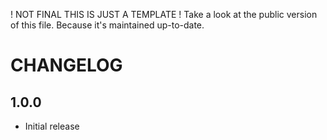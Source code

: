 ! NOT FINAL THIS IS JUST A TEMPLATE !
Take a look at the public version of this file. Because it's maintained up-to-date.

# CHANGELOG

## 1.0.0
* Initial release